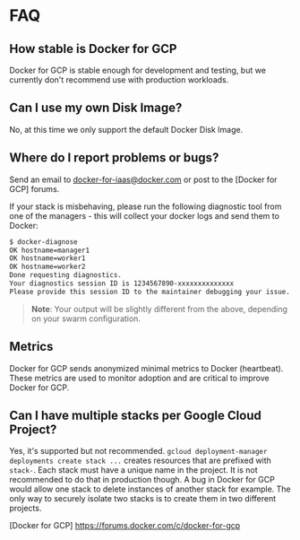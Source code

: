 <!--[metadata]>
+++
title = "Docker for GCP FAQ"
description = "Docker for GCP FAQ"
keywords = ["iaas, gcp, faq"]
[menu.main]
identifier="faq-index"
parent = "docs-gcp-faq"
name = "Overview"
weight="110"
+++
<![end-metadata]-->

# FAQ

## How stable is Docker for GCP

Docker for GCP is stable enough for development and testing, but we currently
don't recommend use with production workloads.

## Can I use my own Disk Image?

No, at this time we only support the default Docker Disk Image.

## Where do I report problems or bugs?

Send an email to <docker-for-iaas@docker.com> or post to the [Docker for GCP]
forums.

If your stack is misbehaving, please run the following diagnostic tool from one
of the managers - this will collect your docker logs and send them to Docker:

```bash
$ docker-diagnose
OK hostname=manager1
OK hostname=worker1
OK hostname=worker2
Done requesting diagnostics.
Your diagnostics session ID is 1234567890-xxxxxxxxxxxxxx
Please provide this session ID to the maintainer debugging your issue.
```

> **Note**: Your output will be slightly different from the above, depending on your swarm configuration.

## Metrics

Docker for GCP sends anonymized minimal metrics to Docker (heartbeat). These
metrics are used to monitor adoption and are critical to improve Docker for GCP.

## Can I have multiple stacks per Google Cloud Project?

Yes, it's supported but not recommended.
`gcloud deployment-manager deployments create stack ...` creates resources that
are prefixed with `stack-`. Each stack must have a unique name in the project.
It is not recommended to do that in production though. A bug in Docker for GCP
would allow one stack to delete instances of another stack for example. The only
way to securely isolate two stacks is to create them in two different projects.

 [Docker for GCP] https://forums.docker.com/c/docker-for-gcp
